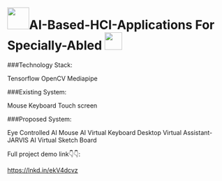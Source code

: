 # <img src="https://media.giphy.com/media/8FlwO2t0cDh7RPyzUP/giphy.gif" width="50px">AI-Based-HCI-Applications For Specially-Abled <img src="https://media.giphy.com/media/9KNNKJ3u8QjCOatFWe/giphy.gif" width="40px">


###Technology Stack:

Tensorflow
OpenCV
Mediapipe

###Existing System:

Mouse
Keyboard
Touch screen

###Proposed System:

Eye Controlled AI Mouse
AI Virtual Keyboard
Desktop Virtual Assistant-JARVIS
AI Virtual Sketch Board

Full project demo link👇👇:

https://lnkd.in/ekV4dcvz
